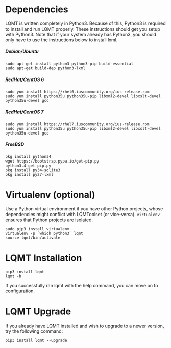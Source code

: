 # Dependencies

LQMT is written completely in Python3. Because of this, Python3 is required to install and run LQMT properly. These instructions should get you setup with Python3. Note that if your system already has Python3, you should only have to use the instructions below to install lxml.

##### Debian/Ubuntu

    sudo apt-get install python3 python3-pip build-essential
    sudo apt-get build-dep python3-lxml

##### RedHat/CentOS 6

    sudo yum install https://rhel6.iuscommunity.org/ius-release.rpm
    sudo yum install python35u python35u-pip libxml2-devel libxslt-devel python35u-devel gcc

##### RedHat/CentOS 7

    sudo yum install https://rhel7.iuscommunity.org/ius-release.rpm
    sudo yum install python35u python35u-pip libxml2-devel libxslt-devel python35u-devel gcc

##### FreeBSD
    pkg install python34
    wget https://bootstrap.pypa.io/get-pip.py
    python3.4 get-pip.py
    pkg install py34-sqlite3
    pkg install py27-lxml

# Virtualenv (optional)

Use a Python virtual environment if you have other Python projects, whose dependencies might conflict with LQMToolset (or vice-versa). `virtualenv` ensures that Python projects are isolated.

    sudo pip3 install virtualenv
    virtualenv -p `which python3` lqmt
    source lqmt/bin/activate

# LQMT Installation

    pip3 install lqmt
    lqmt -h

If you successfully ran lqmt with the help command, you can move on to configuration. 

# LQMT Upgrade
If you already have LQMT installed and wish to upgrade to a newer version, try the following command: 

    pip3 install lqmt --upgrade
